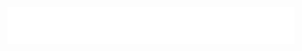<div align="center">
<img src="https://raw.githubusercontent.com/Aerito-Plaform/.github/main/profile/svg.svg"></img>
</div>
